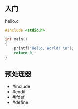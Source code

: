 ## 入门

hello.c

```c
#include <stdio.h>
 
int main()
{
    printf("Hello, World! \n");
    return 0;
}
```





## 预处理器

- #include
- #endif
- #ifdef
- #define